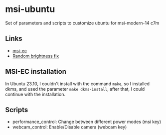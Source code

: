 
# msi-ubuntu

Set of parameters and scripts to customize ubuntu for msi-modern-14 c7m

## Links

* [msi-ec](https://github.com/BeardOverflow/msi-ec)
* [Random brightness fix](https://askubuntu.com/a/1487963)

## MSI-EC installation

In Ubuntu 23.10, I couldn't install with the command `make`, so I installed dkms, and used the parameter `make dkms-install`, after that, I could continue with the installation.

## Scripts

* performance_control: Change between different power modes (msi key)
* webcam_control: Enable/Disable camera (webcam key)

